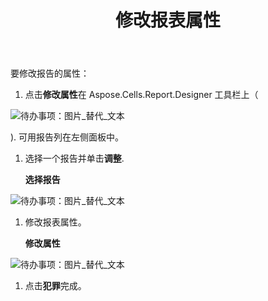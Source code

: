 ﻿---
title: 修改报表属性
type: docs
weight: 90
url: /zh/reportingservices/modifying-report-attributes/
---
要修改报告的属性：

1. 点击**修改属性**在 Aspose.Cells.Report.Designer 工具栏上（

![待办事项：图片_替代_文本](modifying-report-attributes_1.png)

).
可用报告列在左侧面板中。

1. 选择一个报告并单击**调整**. 

   **选择报告** 

![待办事项：图片_替代_文本](modifying-report-attributes_2.png)




1. 修改报表属性。

   **修改属性** 

![待办事项：图片_替代_文本](modifying-report-attributes_3.png)




1. 点击**犯罪**完成。
